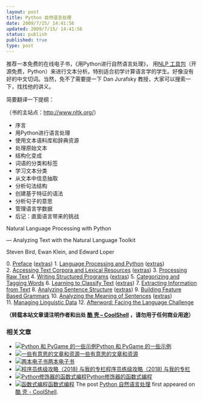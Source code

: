 ```yaml
---
layout: post
title: Python 自然语言处理
date: 2009/7/15/ 14:41:56
updated: 2009/7/15/ 14:41:56
status: publish
published: true
type: post
---
```


推荐一本免费的在线电子书，《用Python进行自然语言处理》， 用[NLP 工具包](http://www.google.com/search?hl=en&q=nlp+toolkit+python)（开源免费，Python）来进行文本分析。特别适合初学计算语言学的学生。好像没有好的中文切词。当然，免不了需要提一下 Dan Jurafsky 教授，大家可以搜索一下，找找他的讲义。


简要翻译一下提纲：



（书的主站点：<http://www.nltk.org/>）


* 序言
* 用Python进行语言处理
* 使用文本语料库和辞典资源
* 处理原始文本
* 结构化变成
* 词语的分类和标签
* 学习文本分类
* 从文本中信息抽取
* 分析句法结构
* 创建基于特征的语法
* 分析句子的意思
* 管理语言学数据
* 后记：直面语言带来的挑战


Natural Language Processing with Python  

— Analyzing Text with the Natural Language Toolkit


Steven Bird, Ewan Klein, and Edward Loper



0. [Preface](http://nltk.googlecode.com/svn/trunk/doc/book/ch00.html) ([extras](http://nltk.googlecode.com/svn/trunk/doc/book/ch00-extras.html)) 
1. [Language Processing and Python](http://nltk.googlecode.com/svn/trunk/doc/book/ch01.html) ([extras](http://nltk.googlecode.com/svn/trunk/doc/book/ch01-extras.html)) 
2. [Accessing Text Corpora and Lexical Resources](http://nltk.googlecode.com/svn/trunk/doc/book/ch02.html) ([extras](http://nltk.googlecode.com/svn/trunk/doc/book/ch02-extras.html)) 
3. [Processing Raw Text](http://nltk.googlecode.com/svn/trunk/doc/book/ch03.html)
4. [Writing Structured Programs](http://nltk.googlecode.com/svn/trunk/doc/book/ch04.html) ([extras](http://nltk.googlecode.com/svn/trunk/doc/book/ch04-extras.html)) 
5. [Categorizing and Tagging Words](http://nltk.googlecode.com/svn/trunk/doc/book/ch05.html)
6. [Learning to Classify Text](http://nltk.googlecode.com/svn/trunk/doc/book/ch06.html) ([extras](http://nltk.googlecode.com/svn/trunk/doc/book/ch06-extras.html)) 
7. [Extracting Information from Text](http://nltk.googlecode.com/svn/trunk/doc/book/ch07.html)
8. [Analyzing Sentence Structure](http://nltk.googlecode.com/svn/trunk/doc/book/ch08.html) ([extras](http://nltk.googlecode.com/svn/trunk/doc/book/ch08-extras.html)) 
9. [Building Feature Based Grammars](http://nltk.googlecode.com/svn/trunk/doc/book/ch09.html)
10. [Analyzing the Meaning of Sentences](http://nltk.googlecode.com/svn/trunk/doc/book/ch10.html) ([extras](http://nltk.googlecode.com/svn/trunk/doc/book/ch10-extras.html)) 
11. [Managing Linguistic Data](http://nltk.googlecode.com/svn/trunk/doc/book/ch11.html)
12. [Afterword: Facing the Language Challenge](http://nltk.googlecode.com/svn/trunk/doc/book/ch12.html)



**（转载本站文章请注明作者和出处 [酷 壳 – CoolShell](https://coolshell.cn/) ，请勿用于任何商业用途）**



### 相关文章

* [![Python 和 PyGame 的一些示例](https://coolshell.cn/wp-content/plugins/wordpress-23-related-posts-plugin/static/thumbs/17.jpg)](https://coolshell.cn/articles/4710.html)[Python 和 PyGame 的一些示例](https://coolshell.cn/articles/4710.html)
* [![一些有意思的文章和资源](https://coolshell.cn/wp-content/plugins/wordpress-23-related-posts-plugin/static/thumbs/0.jpg)](https://coolshell.cn/articles/4220.html)[一些有意思的文章和资源](https://coolshell.cn/articles/4220.html)
* [![两本电子书](https://coolshell.cn/wp-content/uploads/2010/11/Learn-Python-The-Hard-Way-150x150.jpg)](https://coolshell.cn/articles/3270.html)[两本电子书](https://coolshell.cn/articles/3270.html)
* [![程序员练级攻略（2018)  与我的专栏](https://coolshell.cn/wp-content/uploads/2018/05/300x262-150x150.jpg)](https://coolshell.cn/articles/18360.html)[程序员练级攻略（2018) 与我的专栏](https://coolshell.cn/articles/18360.html)
* [![Python修饰器的函数式编程](https://coolshell.cn/wp-content/uploads/2014/03/snake-hat-new-year-schedule-800x960-150x150.jpg)](https://coolshell.cn/articles/11265.html)[Python修饰器的函数式编程](https://coolshell.cn/articles/11265.html)
* [![函数式编程](https://coolshell.cn/wp-content/uploads/2013/12/yoda-lambda-150x150.png)](https://coolshell.cn/articles/10822.html)[函数式编程](https://coolshell.cn/articles/10822.html)
The post [Python 自然语言处理](https://coolshell.cn/articles/1157.html) first appeared on [酷 壳 - CoolShell](https://coolshell.cn).